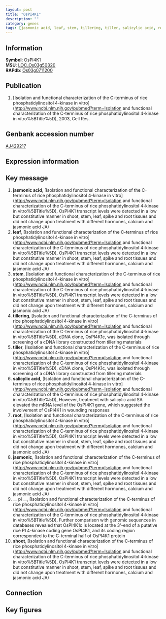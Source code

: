 ```yaml
---
layout: post
title: "OsPI4K1"
description: ""
category: genes
tags: [jasmonic acid, leaf, stem, tillering, tiller, salicylic acid, root, jasmonic,  pi , shoot]
---
```


## Information
__Symbol__: OsPI4K1  
__MSU__: [LOC_Os03g50320](http://rice.plantbiology.msu.edu/cgi-bin/ORF_infopage.cgi?orf=LOC_Os03g50320)  
__RAPdb__: [Os03g0711200](http://rapdb.dna.affrc.go.jp/viewer/gbrowse_details/irgsp1?name=Os03g0711200)  

## Publication
1. [Isolation and functional characterization of the C-terminus of rice phosphatidylinositol 4-kinase in vitro](http://www.ncbi.nlm.nih.gov/pubmed?term=Isolation and functional characterization of the C-terminus of rice phosphatidylinositol 4-kinase in vitro%5BTitle%5D), 2003, Cell Res.

## Genbank accession number
[AJ429217](http://www.ncbi.nlm.nih.gov/nuccore/AJ429217)  

## Expression information

## Key message
1. __jasmonic acid__, [Isolation and functional characterization of the C-terminus of rice phosphatidylinositol 4-kinase in vitro](http://www.ncbi.nlm.nih.gov/pubmed?term=Isolation and functional characterization of the C-terminus of rice phosphatidylinositol 4-kinase in vitro%5BTitle%5D),  OsPI4K1 transcript levels were detected in a low but constitutive manner in shoot, stem, leaf, spike and root tissues and did not change upon treatment with different hormones, calcium and jasmonic acid JA)  
2. __leaf__, [Isolation and functional characterization of the C-terminus of rice phosphatidylinositol 4-kinase in vitro](http://www.ncbi.nlm.nih.gov/pubmed?term=Isolation and functional characterization of the C-terminus of rice phosphatidylinositol 4-kinase in vitro%5BTitle%5D),  OsPI4K1 transcript levels were detected in a low but constitutive manner in shoot, stem, leaf, spike and root tissues and did not change upon treatment with different hormones, calcium and jasmonic acid JA)  
3. __stem__, [Isolation and functional characterization of the C-terminus of rice phosphatidylinositol 4-kinase in vitro](http://www.ncbi.nlm.nih.gov/pubmed?term=Isolation and functional characterization of the C-terminus of rice phosphatidylinositol 4-kinase in vitro%5BTitle%5D),  OsPI4K1 transcript levels were detected in a low but constitutive manner in shoot, stem, leaf, spike and root tissues and did not change upon treatment with different hormones, calcium and jasmonic acid JA)  
4. __tillering__, [Isolation and functional characterization of the C-terminus of rice phosphatidylinositol 4-kinase in vitro](http://www.ncbi.nlm.nih.gov/pubmed?term=Isolation and functional characterization of the C-terminus of rice phosphatidylinositol 4-kinase in vitro%5BTitle%5D),  cDNA clone, OsPI4K1c, was isolated through screening of a cDNA library constructed from tillering materials
5. __tiller__, [Isolation and functional characterization of the C-terminus of rice phosphatidylinositol 4-kinase in vitro](http://www.ncbi.nlm.nih.gov/pubmed?term=Isolation and functional characterization of the C-terminus of rice phosphatidylinositol 4-kinase in vitro%5BTitle%5D),  cDNA clone, OsPI4K1c, was isolated through screening of a cDNA library constructed from tillering materials
6. __salicylic acid__, [Isolation and functional characterization of the C-terminus of rice phosphatidylinositol 4-kinase in vitro](http://www.ncbi.nlm.nih.gov/pubmed?term=Isolation and functional characterization of the C-terminus of rice phosphatidylinositol 4-kinase in vitro%5BTitle%5D),  However, treatment with salicylic acid SA elevated the mRNA level of the OsPI4K1 gene, which suggested the involvement of OsPI4K1 in wounding responses
7. __root__, [Isolation and functional characterization of the C-terminus of rice phosphatidylinositol 4-kinase in vitro](http://www.ncbi.nlm.nih.gov/pubmed?term=Isolation and functional characterization of the C-terminus of rice phosphatidylinositol 4-kinase in vitro%5BTitle%5D),  OsPI4K1 transcript levels were detected in a low but constitutive manner in shoot, stem, leaf, spike and root tissues and did not change upon treatment with different hormones, calcium and jasmonic acid JA)  
8. __jasmonic__, [Isolation and functional characterization of the C-terminus of rice phosphatidylinositol 4-kinase in vitro](http://www.ncbi.nlm.nih.gov/pubmed?term=Isolation and functional characterization of the C-terminus of rice phosphatidylinositol 4-kinase in vitro%5BTitle%5D),  OsPI4K1 transcript levels were detected in a low but constitutive manner in shoot, stem, leaf, spike and root tissues and did not change upon treatment with different hormones, calcium and jasmonic acid JA)  
9. __ pi __, [Isolation and functional characterization of the C-terminus of rice phosphatidylinositol 4-kinase in vitro](http://www.ncbi.nlm.nih.gov/pubmed?term=Isolation and functional characterization of the C-terminus of rice phosphatidylinositol 4-kinase in vitro%5BTitle%5D),  Further comparison with genomic sequences in databases revealed that OsPI4K1c is located at the 3'-end of a putative rice PI 4-kinase coding gene OsPI4K1, and its coding region corresponded to the C-terminal half of OsPI4K1 protein
10. __shoot__, [Isolation and functional characterization of the C-terminus of rice phosphatidylinositol 4-kinase in vitro](http://www.ncbi.nlm.nih.gov/pubmed?term=Isolation and functional characterization of the C-terminus of rice phosphatidylinositol 4-kinase in vitro%5BTitle%5D),  OsPI4K1 transcript levels were detected in a low but constitutive manner in shoot, stem, leaf, spike and root tissues and did not change upon treatment with different hormones, calcium and jasmonic acid JA)  

## Connection

## Key figures


